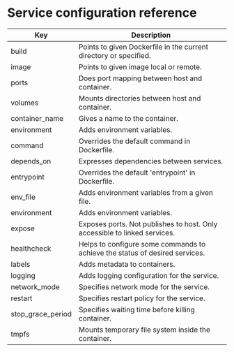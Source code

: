 # Service configuration reference

| Key               | Description                                                                 |
| ----------------- | --------------------------------------------------------------------------- |
| build             | Points to given Dockerfile in the current directory or specified.           |
| image             | Points to given image local or remote.                                      |
| ports             | Does port mapping between host and container.                               |
| volumes           | Mounts directories between host and container.                              |
| container_name    | Gives a name to the container.                                              |
| environment       | Adds environment variables.                                                 |
| command           | Overrides the default command in Dockerfile.                                |
| depends_on        | Expresses dependencies between services.                                    |
| entrypoint        | Overrides the default 'entrypoint' in Dockerfile.                           |
| env_file          | Adds environment variables from a given file.                               |
| environment       | Adds environment variables.                                                 |
| expose            | Exposes ports. Not publishes to host. Only accessible to linked services.   |
| healthcheck       | Helps to configure some commands to achieve the status of desired services. |
| labels            | Adds metadata to containers.                                                |
| logging           | Adds logging configuration for the service.                                 |
| network_mode      | Specifies network mode for the service.                                     |
| restart           | Specifies restart policy for the service.                                   |
| stop_grace_period | Specifies waiting time before killing container.                            |
| tmpfs             | Mounts temporary file system inside the container.                          |
